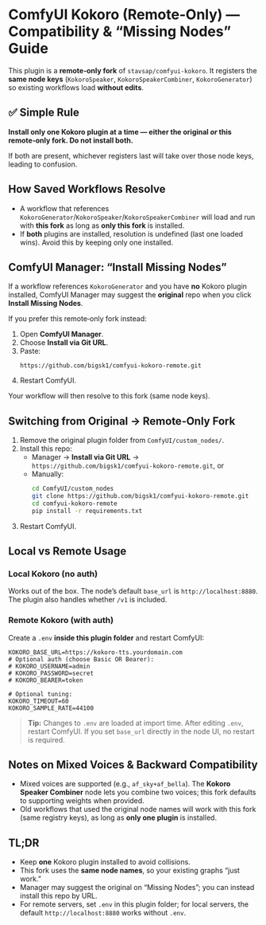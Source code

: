 # ComfyUI Kokoro (Remote‑Only) — Compatibility & “Missing Nodes” Guide

This plugin is a **remote‑only fork** of `stavsap/comfyui-kokoro`. It registers the **same node keys** (`KokoroSpeaker`, `KokoroSpeakerCombiner`, `KokoroGenerator`) so existing workflows load **without edits**.

## ✅ Simple Rule

**Install only one Kokoro plugin at a time — either the original _or_ this remote‑only fork. Do not install both.**

If both are present, whichever registers last will take over those node keys, leading to confusion.

## How Saved Workflows Resolve

- A workflow that references `KokoroGenerator`/`KokoroSpeaker`/`KokoroSpeakerCombiner` will load and run with **this fork** as long as **only this fork** is installed.
- If **both** plugins are installed, resolution is undefined (last one loaded wins). Avoid this by keeping only one installed.

## ComfyUI Manager: “Install Missing Nodes”

If a workflow references `KokoroGenerator` and you have **no** Kokoro plugin installed, ComfyUI Manager may suggest the **original** repo when you click **Install Missing Nodes**.

If you prefer this remote‑only fork instead:
1. Open **ComfyUI Manager**.
2. Choose **Install via Git URL**.
3. Paste:
   ```
   https://github.com/bigsk1/comfyui-kokoro-remote.git
   ```
4. Restart ComfyUI.

Your workflow will then resolve to this fork (same node keys).

## Switching from Original → Remote‑Only Fork

1. Remove the original plugin folder from `ComfyUI/custom_nodes/`.
2. Install this repo:
   - Manager → **Install via Git URL** → `https://github.com/bigsk1/comfyui-kokoro-remote.git`, or
   - Manually:
     ```bash
     cd ComfyUI/custom_nodes
     git clone https://github.com/bigsk1/comfyui-kokoro-remote.git
     cd comfyui-kokoro-remote
     pip install -r requirements.txt
     ```
3. Restart ComfyUI.

## Local vs Remote Usage

### Local Kokoro (no auth)
Works out of the box. The node’s default `base_url` is `http://localhost:8880`. The plugin also handles whether `/v1` is included.

### Remote Kokoro (with auth)
Create a `.env` **inside this plugin folder** and restart ComfyUI:

```env
KOKORO_BASE_URL=https://kokoro-tts.yourdomain.com
# Optional auth (choose Basic OR Bearer):
# KOKORO_USERNAME=admin
# KOKORO_PASSWORD=secret
# KOKORO_BEARER=token

# Optional tuning:
KOKORO_TIMEOUT=60
KOKORO_SAMPLE_RATE=44100
```

> **Tip:** Changes to `.env` are loaded at import time. After editing `.env`, restart ComfyUI. If you set `base_url` directly in the node UI, no restart is required.

## Notes on Mixed Voices & Backward Compatibility

- Mixed voices are supported (e.g., `af_sky+af_bella`). The **Kokoro Speaker Combiner** node lets you combine two voices; this fork defaults to supporting weights when provided.
- Old workflows that used the original node names will work with this fork (same registry keys), as long as **only one plugin** is installed.

## TL;DR

- Keep **one** Kokoro plugin installed to avoid collisions.
- This fork uses the **same node names**, so your existing graphs “just work.”
- Manager may suggest the original on “Missing Nodes”; you can instead install this repo by URL.
- For remote servers, set `.env` in this plugin folder; for local servers, the default `http://localhost:8880` works without `.env`.
